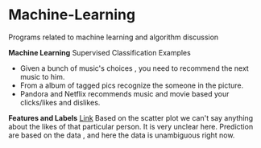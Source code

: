 # Machine-Learning
Programs related to machine learning and algorithm discussion 

  **Machine Learning**
  Supervised Classification Examples
 - Given a bunch of music's choices , you need to recommend the next
   music to him.
 - From a album of tagged pics recognize the someone in the picture.
 - Pandora and Netflix recommends music and movie based your clicks/likes and dislikes.

**Features and Labels**
[Link](https://www.pinterest.com/pin/429953095653714299/) Based on the scatter plot we can't say anything about the likes of that particular person. It is very unclear here. Prediction are based on the data , and here the data is unambiguous right now.



